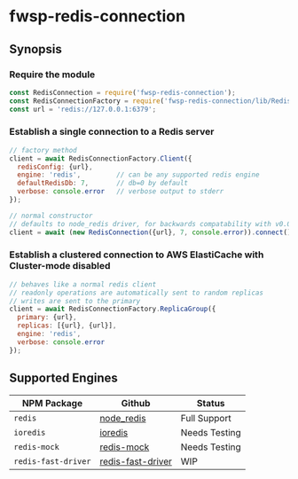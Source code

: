 # fwsp-redis-connection

## Synopsis

### Require the module

```javascript
const RedisConnection = require('fwsp-redis-connection');
const RedisConnectionFactory = require('fwsp-redis-connection/lib/RedisConnectionFactory');
const url = 'redis://127.0.0.1:6379';
```

### Establish a single connection to a Redis server

```javascript
// factory method
client = await RedisConnectionFactory.Client({
  redisConfig: {url},
  engine: 'redis',         // can be any supported redis engine
  defaultRedisDb: 7,       // db=0 by default
  verbose: console.error   // verbose output to stderr
});

// normal constructor
// defaults to node_redis driver, for backwards compatability with v0.0.x
client = await (new RedisConnection({url}, 7, console.error)).connect();
```

### Establish a clustered connection to AWS ElastiCache with **Cluster-mode disabled**

```javascript
// behaves like a normal redis client
// readonly operations are automatically sent to random replicas
// writes are sent to the primary
client = await RedisConnectionFactory.ReplicaGroup({
  primary: {url},
  replicas: [{url}, {url}],
  engine: 'redis',
  verbose: console.error
});
```

## Supported Engines

| NPM Package | Github | Status
| --- | --- | ---
| `redis` | [node_redis](https://github.com/NodeRedis/node_redis) | Full Support
| `ioredis` | [ioredis](https://github.com/luin/ioredis) | Needs Testing
| `redis-mock` | [redis-mock](https://github.com/yeahoffline/redis-mock) | Needs Testing
| `redis-fast-driver` | [redis-fast-driver](https://github.com/h0x91b/redis-fast-driver) | WIP
